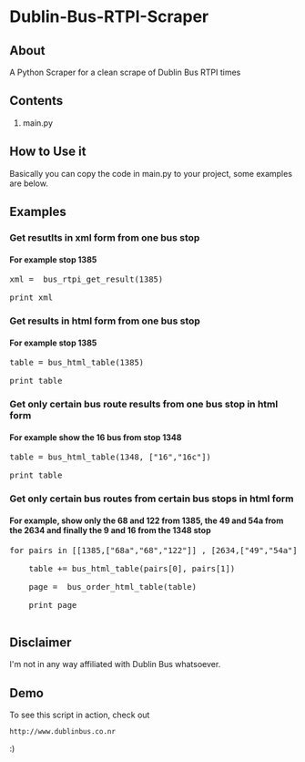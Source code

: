 # Dublin-Bus-RTPI-Scraper
## About
A Python Scraper for a clean scrape of Dublin Bus RTPI times


## Contents
1. main.py


## How to Use it
Basically you can copy the code in main.py to your project, some examples are below.


## Examples


### Get resutlts in xml form from one bus stop
#### For example stop 1385
<pre>
xml =  bus_rtpi_get_result(1385)

print xml
</pre>

### Get results in html form from one bus stop
#### For example stop 1385
<pre>
table = bus_html_table(1385)

print table
</pre>

### Get only certain bus route results from one bus stop in html form
#### For example show the 16 bus from stop 1348
<pre>
table = bus_html_table(1348, ["16","16c"])

print table
</pre>


### Get only certain bus routes from certain bus stops in html form
#### For example, show only the 68 and 122 from 1385, the 49 and 54a from the 2634 and finally the 9 and 16 from the 1348 stop
<pre>
for pairs in [[1385,["68a","68","122"]] , [2634,["49","54a"]] , [1348,["9","16","16c"]] ]:

    table += bus_html_table(pairs[0], pairs[1])

	page =  bus_order_html_table(table)

	print page
	
</pre>
	
## Disclaimer
I'm not in any way affiliated with Dublin Bus whatsoever.


## Demo
To see this script in action, check out

    http://www.dublinbus.co.nr

:)